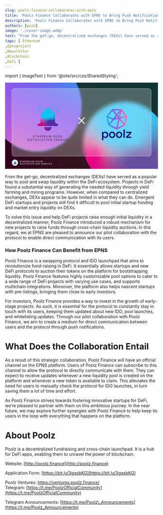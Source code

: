 ```yaml
---
slug: poolz-finance-collaborates-with-epns
title: 'Poolz Finance Collaborates with EPNS to Bring Push Notifications to Its Users'
description: 'Poolz Finance Collaborates with EPNS to Bring Push Notifications to Its Users'
authors: [push]
image: './cover-image.webp'
text: "From the get-go, decentralized exchanges (DEXs) have served as a popular way to pool and swap liquidity within the DeFi ecosystem. Projects in DeFi found a substantial way of generating the needed liquidity through yield farming and mining programs. "
tags: [ Ethereum
,Epnsproject
,Newsletter
,Blockchain
,Defi ]
---
```

import { ImageText } from '@site/src/css/SharedStyling';

![Cover image of Poolz Finance Collaborates with EPNS to Bring Push Notifications to Its Users](./cover-image.webp)

<!--truncate-->


From the get-go, decentralized exchanges (DEXs) have served as a popular way to pool and swap liquidity within the DeFi ecosystem. Projects in DeFi found a substantial way of generating the needed liquidity through yield farming and mining programs. However, when compared to centralized exchanges, DEXs appear to be quite limited in what they can do. Emergent DeFi startups and projects still find it difficult to pool initial startup funding and market entry liquidity on DEXs.

To solve this issue and help DeFi projects raise enough initial liquidity in a decentralized manner, Poolz Finance introduced a robust mechanism for new projects to raise funds through cross-chain liquidity auctions. In this regard, we at EPNS are pleased to announce our pilot collaboration with the protocol to enable direct communication with its users.

### How Poolz Finance Can Benefit from EPNS

Poolz Finance is a swapping protocol and IDO launchpad that aims to revolutionize fund-raising in DeFi. It essentially allows startups and new DeFi protocols to auction their tokens on the platform for bootstrapping liquidity. Poolz Finance features highly customizable pool options to cater to a wide range of DeFi projects with varying use cases, and supports multichain integrations. Moreover, the platform also helps nascent startups with pre-listings, bringing them close to early investors.

For investors, Poolz Finance provides a way to invest in the growth of early-stage projects. As such, it is essential for the protocol to constantly stay in touch with its users, keeping them updated about new IDO, pool launches, and whitelisting updates. Through our pilot collaboration with Poolz Finance, we aim to create a medium for direct communication between users and the protocol through push notifications.

What Does the Collaboration Entail
==================================

As a result of this strategic collaboration, Poolz Finance will have an official channel on the EPNS platform. Users of Poolz Finance can subscribe to this channel to allow the protocol to directly communicate with them. They can expect to receive updates whenever a new liquidity pool is created on the platform and whenever a new token is available to claim. This alleviates the need for users to manually check the protocol for IDO launches, in turn saving them a lot of time and effort.

As Poolz Finance strives towards fostering innovative startups for DeFi, we’re pleased to partner with them on this ambitious journey. In the near future, we may explore further synergies with Poolz Finance to help keep its users in the loop with everything that happens on the platform.

**About Poolz**
===============

Poolz is a decentralized fundraising and cross-chain launchpad. It is a hub for DeFi apps, enabling them to unravel the power of blockchain.

Website: [http://poolz.finance](http://poolz.finance)

Application Form: [https://bit.ly/3gqxbKG](https://bit.ly/3gqxbKG)

Poolz Ventures: [https://ventures.poolz.finance/  
](https://ventures.poolz.finance/)Telegram: [https://t.me/PoolzOfficialCommunity](https://t.me/PoolzOfficialCommunity)

Telegram Announcements: [https://t.me/Poolz\_Announcements](https://t.me/Poolz_Announcements)


